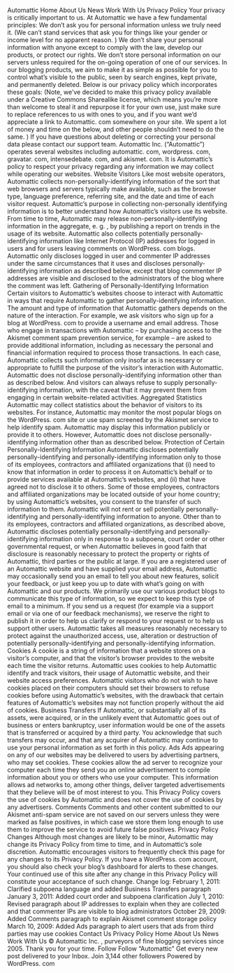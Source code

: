 Automattic Home About Us News Work With Us Privacy Policy Your privacy is critically important to us. At Automattic we have a few fundamental principles: We don’t ask you for personal information unless we truly need it. (We can’t stand services that ask you for things like your gender or income level for no apparent reason. ) We don’t share your personal information with anyone except to comply with the law, develop our products, or protect our rights. We don’t store personal information on our servers unless required for the on-going operation of one of our services. In our blogging products, we aim to make it as simple as possible for you to control what’s visible to the public, seen by search engines, kept private, and permanently deleted. Below is our privacy policy which incorporates these goals: (Note, we’ve decided to make this privacy policy available under a Creative Commons Sharealike license, which means you’re more than welcome to steal it and repurpose it for your own use, just make sure to replace references to us with ones to you, and if you want we’d appreciate a link to Automattic. com somewhere on your site. We spent a lot of money and time on the below, and other people shouldn’t need to do the same. ) If you have questions about deleting or correcting your personal data please contact our support team. Automattic Inc. (“Automattic”) operates several websites including automattic. com, wordpress. com, gravatar. com, intensedebate. com, and akismet. com. It is Automattic’s policy to respect your privacy regarding any information we may collect while operating our websites. Website Visitors Like most website operators, Automattic collects non-personally-identifying information of the sort that web browsers and servers typically make available, such as the browser type, language preference, referring site, and the date and time of each visitor request. Automattic’s purpose in collecting non-personally identifying information is to better understand how Automattic’s visitors use its website. From time to time, Automattic may release non-personally-identifying information in the aggregate, e. g. , by publishing a report on trends in the usage of its website. Automattic also collects potentially personally-identifying information like Internet Protocol (IP) addresses for logged in users and for users leaving comments on WordPress. com blogs. Automattic only discloses logged in user and commenter IP addresses under the same circumstances that it uses and discloses personally-identifying information as described below, except that blog commenter IP addresses are visible and disclosed to the administrators of the blog where the comment was left. Gathering of Personally-Identifying Information Certain visitors to Automattic’s websites choose to interact with Automattic in ways that require Automattic to gather personally-identifying information. The amount and type of information that Automattic gathers depends on the nature of the interaction. For example, we ask visitors who sign up for a blog at WordPress. com to provide a username and email address. Those who engage in transactions with Automattic – by purchasing access to the Akismet comment spam prevention service, for example – are asked to provide additional information, including as necessary the personal and financial information required to process those transactions. In each case, Automattic collects such information only insofar as is necessary or appropriate to fulfill the purpose of the visitor’s interaction with Automattic. Automattic does not disclose personally-identifying information other than as described below. And visitors can always refuse to supply personally-identifying information, with the caveat that it may prevent them from engaging in certain website-related activities. Aggregated Statistics Automattic may collect statistics about the behavior of visitors to its websites. For instance, Automattic may monitor the most popular blogs on the WordPress. com site or use spam screened by the Akismet service to help identify spam. Automattic may display this information publicly or provide it to others. However, Automattic does not disclose personally-identifying information other than as described below. Protection of Certain Personally-Identifying Information Automattic discloses potentially personally-identifying and personally-identifying information only to those of its employees, contractors and affiliated organizations that (i) need to know that information in order to process it on Automattic’s behalf or to provide services available at Automattic’s websites, and (ii) that have agreed not to disclose it to others. Some of those employees, contractors and affiliated organizations may be located outside of your home country; by using Automattic’s websites, you consent to the transfer of such information to them. Automattic will not rent or sell potentially personally-identifying and personally-identifying information to anyone. Other than to its employees, contractors and affiliated organizations, as described above, Automattic discloses potentially personally-identifying and personally-identifying information only in response to a subpoena, court order or other governmental request, or when Automattic believes in good faith that disclosure is reasonably necessary to protect the property or rights of Automattic, third parties or the public at large. If you are a registered user of an Automattic website and have supplied your email address, Automattic may occasionally send you an email to tell you about new features, solicit your feedback, or just keep you up to date with what’s going on with Automattic and our products. We primarily use our various product blogs to communicate this type of information, so we expect to keep this type of email to a minimum. If you send us a request (for example via a support email or via one of our feedback mechanisms), we reserve the right to publish it in order to help us clarify or respond to your request or to help us support other users. Automattic takes all measures reasonably necessary to protect against the unauthorized access, use, alteration or destruction of potentially personally-identifying and personally-identifying information. Cookies A cookie is a string of information that a website stores on a visitor’s computer, and that the visitor’s browser provides to the website each time the visitor returns. Automattic uses cookies to help Automattic identify and track visitors, their usage of Automattic website, and their website access preferences. Automattic visitors who do not wish to have cookies placed on their computers should set their browsers to refuse cookies before using Automattic’s websites, with the drawback that certain features of Automattic’s websites may not function properly without the aid of cookies. Business Transfers If Automattic, or substantially all of its assets, were acquired, or in the unlikely event that Automattic goes out of business or enters bankruptcy, user information would be one of the assets that is transferred or acquired by a third party. You acknowledge that such transfers may occur, and that any acquirer of Automattic may continue to use your personal information as set forth in this policy. Ads Ads appearing on any of our websites may be delivered to users by advertising partners, who may set cookies. These cookies allow the ad server to recognize your computer each time they send you an online advertisement to compile information about you or others who use your computer. This information allows ad networks to, among other things, deliver targeted advertisements that they believe will be of most interest to you. This Privacy Policy covers the use of cookies by Automattic and does not cover the use of cookies by any advertisers. Comments Comments and other content submitted to our Akismet anti-spam service are not saved on our servers unless they were marked as false positives, in which case we store them long enough to use them to improve the service to avoid future false positives. Privacy Policy Changes Although most changes are likely to be minor, Automattic may change its Privacy Policy from time to time, and in Automattic’s sole discretion. Automattic encourages visitors to frequently check this page for any changes to its Privacy Policy. If you have a WordPress. com account, you should also check your blog’s dashboard for alerts to these changes. Your continued use of this site after any change in this Privacy Policy will constitute your acceptance of such change. Change log: February 1, 2011: Clarified subpoena language and added Business Transfers paragraph January 3, 2011: Added court order and subpoena clarification July 1, 2010: Revised paragraph about IP addresses to explain when they are collected and that commenter IPs are visible to blog administrators October 29, 2009: Added Comments paragraph to explain Akismet comment storage policy March 10, 2009: Added Ads paragraph to alert users that ads from third parties may use cookies Contact Us Privacy Policy Home About Us News Work With Us © Automattic Inc. , purveyors of fine blogging services since 2005. Thank you for your time. Follow Follow “Automattic” Get every new post delivered to your Inbox. Join 3,144 other followers Powered by WordPress. com